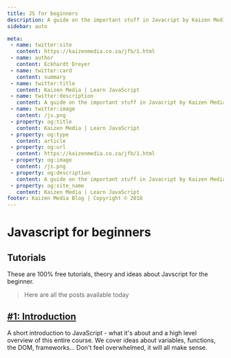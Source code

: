 ```yaml
---
title: JS for beginners
description: A guide on the important stuff in Javacript by Kaizen Media. Start learning Javascript free now.
sidebar: auto

meta:
 - name: twitter:site 
   content: https://kaizenmedia.co.za/jfb/1.html
 - name: author 
   content: Eckhardt Dreyer
 - name: twitter:card 
   content: summary
 - name: twitter:title 
   content: Kaizen Media | Learn JavaScript
 - name: twitter:description 
   content: A guide on the important stuff in Javacript by Kaizen Media. Start learning Javascript free now.
 - name: twitter:image 
   content: /js.png
 - property: og:title 
   content: Kaizen Media | Learn JavaScript 
 - property: og:type 
   content: article 
 - property: og:url 
   content: https://kaizenmedia.co.za/jfb/1.html
 - property: og:image 
   content: /js.png 
 - property: og:description 
   content: A guide on the important stuff in Javacript by Kaizen Media. Start learning Javascript free now.
 - property: og:site_name 
   content: Kaizen Media | Learn JavaScript
footer: Kaizen Media Blog | Copyright © 2018
---
```


# Javascript for beginners

## Tutorials

These are 100% free tutorials, theory and ideas about Javscript for the beginner. 

> Here are all the posts available today

## [#1: Introduction](/jfb/1.md)
A short introduction to JavaScript - what it's about and a high level overview of this entire course.
We cover ideas about variables, functions, the DOM, frameworks... Don't feel overwhelmed, it will all make sense.